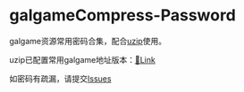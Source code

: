 # galgameCompress-Password

galgame资源常用密码合集，配合[uzip](https://www.yuque.com/farkaway/uzip/mhy85w)使用。

uzip已配置常用galgame地址版本：[🔗Link](https://wwi.lanzouw.com/iiQrwzie3fa)

如密码有疏漏，请提交[Issues](https://github.com/nameyou486/galgameCompress-Password/issues)
